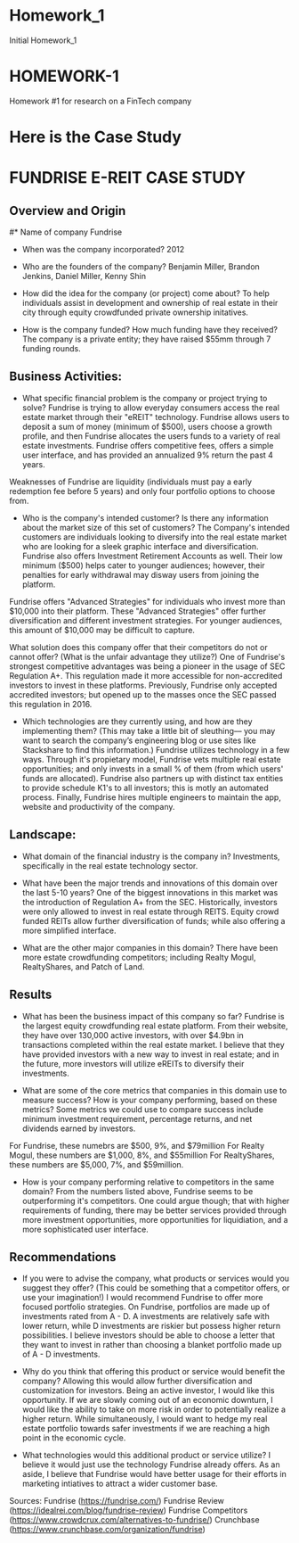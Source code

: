 # Homework_1
Initial Homework_1
# HOMEWORK-1
Homework #1 for research on a FinTech company
# Here is the Case Study

# FUNDRISE E-REIT CASE STUDY

## Overview and Origin

#* Name of company
Fundrise

* When was the company incorporated?
2012

* Who are the founders of the company?
Benjamin Miller, Brandon Jenkins, Daniel Miller, Kenny Shin

* How did the idea for the company (or project) come about?
To help individuals assist in development and ownership of real estate in their city through equity crowdfunded private ownership initatives. 

* How is the company funded? How much funding have they received?
The company is a private entity; they have raised $55mm through 7 funding rounds. 

## Business Activities:

* What specific financial problem is the company or project trying to solve?
Fundrise is trying to allow everyday consumers access the real estate market through their "eREIT" technology. Fundrise allows users to deposit a sum of money (minimum of $500), users choose a growth profile, and then Fundrise allocates the users funds to a variety of real estate investments. Fundrise offers competitive fees, offers a simple user interface, and has provided an annualized 9% return the past 4 years.

Weaknesses of Fundrise are liquidity (individuals must pay a early redemption fee before 5 years) and only four portfolio options to choose from. 

* Who is the company's intended customer?  Is there any information about the market size of this set of customers?
The Company's intended customers are individuals looking to diversify into the real estate market who are looking for a sleek graphic interface and diversification. Fundrise also offers Investment Retirement Accounts as well. Their low minimum ($500) helps cater to younger audiences; however, their penalties for early withdrawal may disway users from joining the platform. 

Fundrise offers "Advanced Strategies" for individuals who invest more than $10,000 into their platform. These "Advanced Strategies" offer further diversification and different investment strategies. For younger audiences, this amount of $10,000 may be difficult to capture. 

What solution does this company offer that their competitors do not or cannot offer? (What is the unfair advantage they utilize?)
One of Fundrise's strongest competitive advantages was being a pioneer in the usage of SEC Regulation A+. This regulation made it more accessible for non-accredited investors to invest in these platforms. Previously, Fundrise only accepted accredited investors; but opened up to the masses once the SEC passed this regulation in 2016.

* Which technologies are they currently using, and how are they implementing them? (This may take a little bit of sleuthing–– you may want to search the company’s engineering blog or use sites like Stackshare to find this information.)
Fundrise utilizes technology in a few ways. Through it's propietary model, Fundrise vets multiple real estate opportunities; and only invests in a small % of them (from which users' funds are allocated). Fundrise also partners up with distinct tax entities to provide schedule K1's to all investors; this is motly an automated process. Finally, Fundrise hires multiple engineers to maintain the app, website and productivity of the company. 


## Landscape:

* What domain of the financial industry is the company in?
Investments, specifically in the real estate technology sector. 

* What have been the major trends and innovations of this domain over the last 5-10 years?
One of the biggest innovations in this market was the introduction of Regulation A+ from the SEC. Historically, investors were only allowed to invest in real estate through REITS. Equity crowd funded REITs allow further diversification of funds; while also offering a more simplified interface. 

* What are the other major companies in this domain?
There have been more estate crowdfunding competitors; including Realty Mogul, RealtyShares, and Patch of Land.

## Results

* What has been the business impact of this company so far?
Fundrise is the largest equity crowdfunding real estate platform. From their website, they have over 130,000 active investors, with over $4.9bn in transactions completed within the real estate market. I believe that they have provided investors with a new way to invest in real estate; and in the future, more investors will utilize eREITs to diversify their investments. 

* What are some of the core metrics that companies in this domain use to measure success? How is your company performing, based on these metrics?
Some metrics we could use to compare success include minimum investment requirement, percentage returns, and net dividends earned by investors.

For Fundrise, these numebrs are $500, 9%, and $79million
For Realty Mogul, these numbers are $1,000, 8%, and $55million
For RealtyShares, these numbers are $5,000, 7%, and $59million.

* How is your company performing relative to competitors in the same domain?
From the numbers listed above, Fundrise seems to be outperforming it's competitors. One could argue though; that with higher requirements of funding, there may be better services provided through more investment opportunities, more opportunities for liquidiation, and a more sophisticated user interface. 


## Recommendations

* If you were to advise the company, what products or services would you suggest they offer? (This could be something that a competitor offers, or use your imagination!)
I would recommend Fundrise to offer more focused portfolio strategies. On Fundrise, portfolios are made up of investments rated from A - D. A investments are relatively safe with lower return, while D investments are riskier but possess higher return possibilities. I believe investors should be able to choose a letter that they want to invest in rather than choosing a blanket portfolio made up of A - D investments. 

* Why do you think that offering this product or service would benefit the company?
Allowing this would allow further diversification and customization for investors. Being an active investor, I would like this opportunity. If we are slowly coming out of an economic downturn, I would like the ability to take on more risk in order to potentially realize a higher return. While simultaneously, I would want to hedge my real estate portfolio towards safer investments if we are reaching a high point in the economic cycle. 

* What technologies would this additional product or service utilize?
I believe it would just use the technology Fundrise already offers. As an aside, I believe that Fundrise would have better usage for their efforts in marketing intiatives to attract a wider customer base. 

Sources:
Fundrise (https://fundrise.com/)
Fundrise Review (https://idealrei.com/blog/fundrise-review)
Fundrise Competitors (https://www.crowdcrux.com/alternatives-to-fundrise/)
Crunchbase (https://www.crunchbase.com/organization/fundrise)
